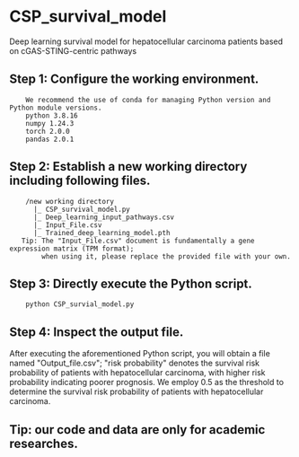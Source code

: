 # CSP_survival_model
Deep learning survival model for hepatocellular carcinoma patients based on cGAS-STING-centric pathways
## Step 1: Configure  the  working  environment.
        We recommend the use of conda for managing Python version and Python module versions.
        python 3.8.16  
        numpy 1.24.3  
        torch 2.0.0  
        pandas 2.0.1  
## Step 2: Establish a new working directory including following files.
        /new working directory  
          |_ CSP_survival_model.py  
          |_ Deep_learning_input_pathways.csv  
          |_ Input_File.csv  
          |_ Trained_deep_learning_model.pth  
       Tip: The "Input_File.csv" document is fundamentally a gene expression matrix (TPM format);    
            when using it, please replace the provided file with your own.  
## Step 3: Directly execute the Python script.
        python CSP_survial_model.py  
## Step 4: Inspect the output file.
After executing the aforementioned Python script, you will obtain a file named "Output_file.csv"; "risk probability" denotes the survival risk   probability of patients with hepatocellular carcinoma, with higher risk probability indicating poorer prognosis. We employ 0.5 as the threshold to    determine the survival risk probability of patients with hepatocellular carcinoma.  

## Tip: our code and data are only for academic researches.


